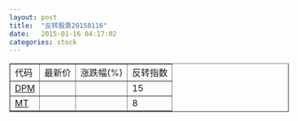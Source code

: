 ```yaml
---
layout: post
title:  "反转股票20150116"
date:   2015-01-16 04:17:02
categories: stock
---
```


<script type="text/javascript">
var stockList = []
stockList.push('gb_dpm');
stockList.push('gb_mt');
</script>

<table border="1">
 <tr>
 <td>代码</td>
  <td>最新价</td>
  <td>涨跌幅(%)</td>
 <td>反转指数</td>
</tr>
  <tr id="dpm"><td><a href="http://stock.finance.sina.com.cn/usstock/quotes/DPM.html" target="_blank">DPM</a></td><td></td><td></td><td>15</td></tr>
  <tr id="mt"><td><a href="http://stock.finance.sina.com.cn/usstock/quotes/MT.html" target="_blank">MT</a></td><td></td><td></td><td>8</td></tr>
</table>
